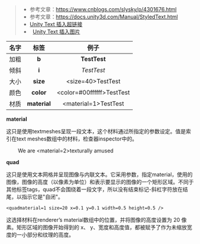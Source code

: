 > + 参考文章：https://www.cnblogs.com/slysky/p/4301676.html
> + 参考文章：https://docs.unity3d.com/Manual/StyledText.html
> + [Unity Text 插入超链接](https://blog.csdn.net/akof1314/article/details/49077983)
> +   [Unity Text 插入图片](https://blog.csdn.net/akof1314/article/details/49028279)



|名字|标签|例子|
|:-:|:-:|:-:|
|加粗|**b**|<b>TestTest</b>|
|倾斜|**i**|<i>TestTest</i>|
|大小|**size**|<size=40>TestTest</size>|
|颜色|**color**| <color=#00ffffff>TestTest</color>|
|材质|**material**| <material=1>TestTest</material>|

**material**

这只是使用textmeshes呈现一段文本，这个材料通过所指定的参数设定。值是索引在text meshes数组中的材料，检查器inspector中的。

        We are <material=2>texturally</material> amused

**quad**

这只是使用文本网格并呈现图像与内联文本。它采用参数，指定material，使用的图像，图像的高度（以像素为单位）和表示要显示的图像的一个矩形区域。不同于其他标签tags，quad不会围绕着一段文字，所以没有结束标记-斜杠字符放在结尾，以指示它是"自闭"。

```
<quadmaterial=1 size=20 x=0.1 y=0.1 width=0.5 height=0.5 />
```

这选择材料在renderer’s material数组中的位置，并将图像的高度设置为 20 像素。矩形区域的图像开始得到的 x、 y、宽度和高度值，都被赋予了作为未缩放宽度的一小部分和纹理的高度。
